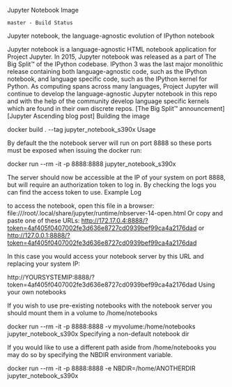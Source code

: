 
Jupyter Notebook Image

    master - Build Status

Jupyter notebook, the language-agnostic evolution of IPython notebook

Jupyter notebook is a language-agnostic HTML notebook application for Project Jupyter. In 2015, Jupyter notebook was released as a part of The Big Split™ of the IPython codebase. IPython 3 was the last major monolithic release containing both language-agnostic code, such as the IPython notebook, and language specific code, such as the IPython kernel for Python. As computing spans across many languages, Project Jupyter will continue to develop the language-agnostic Jupyter notebook in this repo and with the help of the community develop language specific kernels which are found in their own discrete repos. [The Big Split™ announcement] [Jupyter Ascending blog post]
Building the image

docker build . --tag jupyter_notebook_s390x
Usage

By default the the notebook server will run on port 8888 so these ports must be exposed when issuing the docker run:

docker run --rm -it -p 8888:8888 jupyter_notebook_s390x

The server should now be accessible at the IP of your system on port 8888, but will require an authorization token to log in. By checking the logs you can find the access token to use.
Example Log

to access the notebook, open this file in a browser:
        file:///root/.local/share/jupyter/runtime/nbserver-14-open.html
    Or copy and paste one of these URLs:
        http://172.17.0.4:8888/?token=4af405f0407002fe3d636e8727cd0939bef99ca4a2176dad
     or http://127.0.0.1:8888/?token=4af405f0407002fe3d636e8727cd0939bef99ca4a2176dad

In this case you would access your notebook server by this URL and replacing your system IP:

http://YOURSYSTEMIP:8888/?token=4af405f0407002fe3d636e8727cd0939bef99ca4a2176dad
Using your own notebooks

If you wish to use pre-existing notebooks with the notebook server you should mount them in a volume to /home/notebooks

docker run --rm -it -p 8888:8888 -v myvolume:/home/notebooks jupyter_notebook_s390x
Specifying a non-default notebook dir

If you would like to use a different path aside from /home/notebooks you may do so by specifying the NBDIR environment variable.

docker run --rm -it -p 8888:8888 -e NBDIR=/home/ANOTHERDIR jupyter_notebook_s390x
